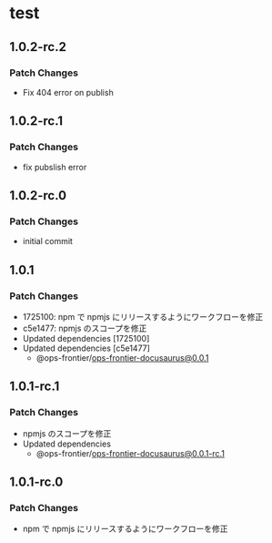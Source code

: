 # test

## 1.0.2-rc.2

### Patch Changes

-   Fix 404 error on publish

## 1.0.2-rc.1

### Patch Changes

-   fix pubslish error

## 1.0.2-rc.0

### Patch Changes

-   initial commit

## 1.0.1

### Patch Changes

-   1725100: npm で npmjs にリリースするようにワークフローを修正
-   c5e1477: npmjs のスコープを修正
-   Updated dependencies [1725100]
-   Updated dependencies [c5e1477]
    -   @ops-frontier/ops-frontier-docusaurus@0.0.1

## 1.0.1-rc.1

### Patch Changes

-   npmjs のスコープを修正
-   Updated dependencies
    -   @ops-frontier/ops-frontier-docusaurus@0.0.1-rc.1

## 1.0.1-rc.0

### Patch Changes

-   npm で npmjs にリリースするようにワークフローを修正
